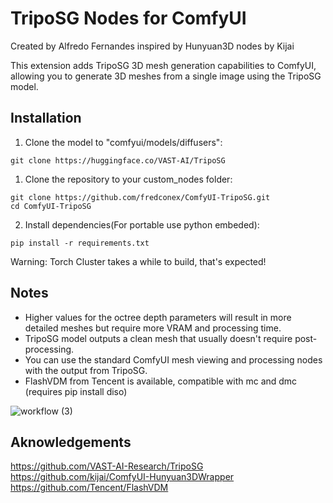 # TripoSG Nodes for ComfyUI
Created by Alfredo Fernandes inspired by Hunyuan3D nodes by Kijai

This extension adds TripoSG 3D mesh generation capabilities to ComfyUI, allowing you to generate 3D meshes from a single image using the TripoSG model.

## Installation

1. Clone the model to "comfyui/models/diffusers":
  ```
  git clone https://huggingface.co/VAST-AI/TripoSG
  ```
1. Clone the repository to your custom_nodes folder:
  ```
  git clone https://github.com/fredconex/ComfyUI-TripoSG.git
  cd ComfyUI-TripoSG
  ```
2. Install dependencies(For portable use python embeded):
  ```
  pip install -r requirements.txt
  ```
Warning: Torch Cluster takes a while to build, that's expected!

## Notes

- Higher values for the octree depth parameters will result in more detailed meshes but require more VRAM and processing time.
- TripoSG model outputs a clean mesh that usually doesn't require post-processing.
- You can use the standard ComfyUI mesh viewing and processing nodes with the output from TripoSG.
- FlashVDM from Tencent is available, compatible with mc and dmc (requires pip install diso)

![workflow (3)](https://github.com/user-attachments/assets/dacfd371-4200-4629-b5f7-a6735344fb9d)

## Aknowledgements
https://github.com/VAST-AI-Research/TripoSG  
https://github.com/kijai/ComfyUI-Hunyuan3DWrapper  
https://github.com/Tencent/FlashVDM
